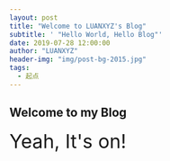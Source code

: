 ```yaml
---
layout: post
title: "Welcome to LUANXYZ's Blog"
subtitle: ' "Hello World, Hello Blog"'
date: 2019-07-28 12:00:00
author: "LUANXYZ"
header-img: "img/post-bg-2015.jpg"
tags:
  - 起点
---
```


## Welcome to my Blog

<div style="font-size: 34px; text-align: cneter;"> Yeah, It's on! </div>
